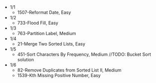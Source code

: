 * 1/1
  - 1507-Reformat Date, Easy
* 1/2
  - 733-Flood Fill, Easy
* 1/3
  - 763-Partition Label, Medium
* 1/4
  - 21-Merge Two Sorted Lists, Easy
* 1/5
  - 451-Sort Characters By Frequency, Medium //TODO: Bucket Sort solution
* 1/6
  - 82-Remove Duplicates from Sorted List II, Medium
  - 1539-Kth Missing Positive Number, Easy
